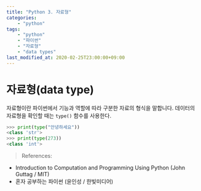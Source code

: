```yaml
---
title: "Python 3. 자료형"
categories: 
    - "python"
tags:
    - "python"
    - "파이썬"    
    - "자료형"
    - "data types"   
last_modified_at: 2020-02-25T23:00:00+09:00
---
```


# 자료형(data type)
자료형이란 파이썬에서 기능과 역할에 따라 구분한 자료의 형식을 말합니다. 데이터의 자료형을 확인할 때는 `type()` 함수를 사용한다.
```python
>>> print(type("안녕하세요"))
<class 'str'>
>>> print(type(273))
<class 'int'>
```





> References:
- Introduction to Computation and Programming Using Python (John Guttag / MIT)
- 혼자 공부하는 파이썬 (윤인성 / 한빛미디어)